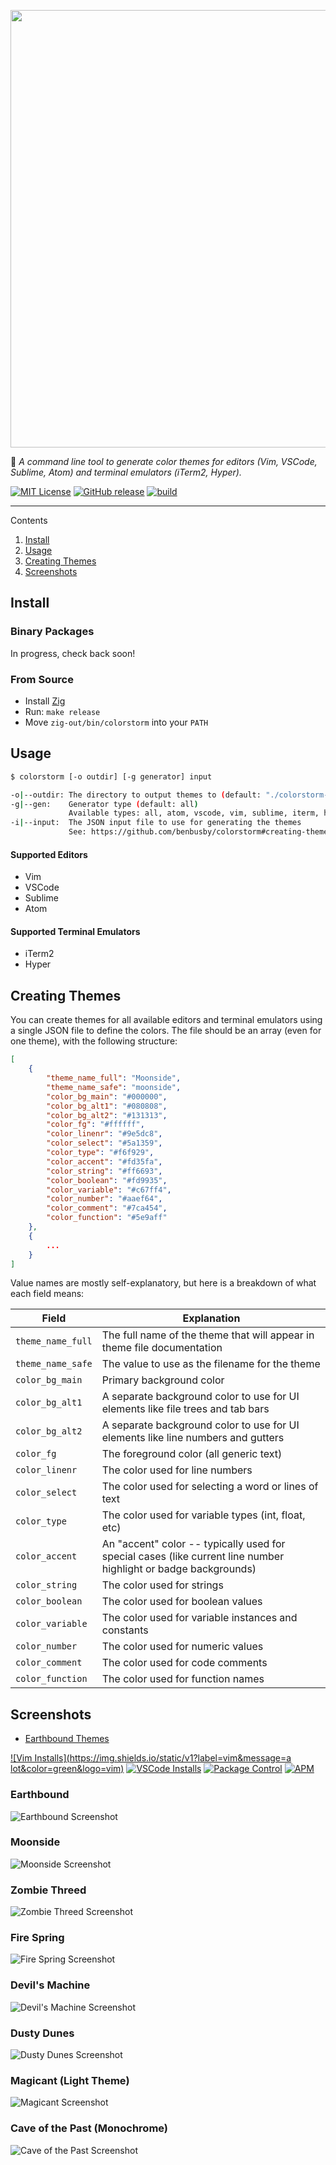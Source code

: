<p align="center">
  <img width="700" src="https://raw.githubusercontent.com/benbusby/colorstorm/main/img/colorstorm.svg">
</p>

:art: *A command line tool to generate color themes for editors (Vim, VSCode, Sublime, Atom) and terminal emulators (iTerm2, Hyper).*

[![MIT License](https://img.shields.io/github/license/benbusby/colorstorm.svg)](http://opensource.org/licenses/MIT)
[![GitHub release](https://img.shields.io/github/release/benbusby/colorstorm.svg)](https://github.com/benbusby/colorstorm/releases/)
[![build](https://github.com/benbusby/colorstorm/workflows/build/badge.svg)](https://github.com/benbusby/colorstorm/actions)

___

Contents
1. [Install](#install)
1. [Usage](#usage)
1. [Creating Themes](#creating-themes)
1. [Screenshots](#screenshots)

## Install

### Binary Packages

In progress, check back soon!

### From Source

- Install [Zig](https://github.com/ziglang/zig/wiki/Install-Zig-from-a-Package-Manager)
- Run: `make release`
- Move `zig-out/bin/colorstorm` into your `PATH`

## Usage

```bash
$ colorstorm [-o outdir] [-g generator] input

-o|--outdir: The directory to output themes to (default: "./colorstorm-out")
-g|--gen:    Generator type (default: all)
             Available types: all, atom, vscode, vim, sublime, iterm, hyper
-i|--input:  The JSON input file to use for generating the themes
             See: https://github.com/benbusby/colorstorm#creating-themes
```

#### Supported Editors
- Vim
- VSCode
- Sublime
- Atom

#### Supported Terminal Emulators
- iTerm2
- Hyper

## Creating Themes

You can create themes for all available editors and terminal emulators using a
single JSON file to define the colors. The file should be an array (even for
one theme), with the following structure:

```json
[
    {
        "theme_name_full": "Moonside",
        "theme_name_safe": "moonside",
        "color_bg_main": "#000000",
        "color_bg_alt1": "#080808",
        "color_bg_alt2": "#131313",
        "color_fg": "#ffffff",
        "color_linenr": "#9e5dc8",
        "color_select": "#5a1359",
        "color_type": "#f6f929",
        "color_accent": "#fd35fa",
        "color_string": "#ff6693",
        "color_boolean": "#fd9935",
        "color_variable": "#c67ff4",
        "color_number": "#aaef64",
        "color_comment": "#7ca454",
        "color_function": "#5e9aff"
    },
    {
        ...
    }
]
```

Value names are mostly self-explanatory, but here is a breakdown of what each field means:

| Field | Explanation |
| -- | -- |
| `theme_name_full` | The full name of the theme that will appear in theme file documentation |
| `theme_name_safe` | The value to use as the filename for the theme |
| `color_bg_main`   | Primary background color |
| `color_bg_alt1`   | A separate background color to use for UI elements like file trees and tab bars |
| `color_bg_alt2`   | A separate background color to use for UI elements like line numbers and gutters |
| `color_fg`        | The foreground color (all generic text) |
| `color_linenr`    | The color used for line numbers |
| `color_select`    | The color used for selecting a word or lines of text |
| `color_type`      | The color used for variable types (int, float, etc) |
| `color_accent`    | An "accent" color -- typically used for special cases (like current line number highlight or badge backgrounds) |
| `color_string`    | The color used for strings |
| `color_boolean`   | The color used for boolean values |
| `color_variable`  | The color used for variable instances and constants |
| `color_number`    | The color used for numeric values |
| `color_comment`   | The color used for code comments |
| `color_function`  | The color used for function names |

## Screenshots

- [Earthbound Themes](https://github.com/benbusby/earthbound-themes)

[![Vim Installs](https://img.shields.io/static/v1?label=vim&message=a lot&color=green&logo=vim)](https://www.vim.org/scripts/script.php?script_id=5920)
[![VSCode Installs](https://img.shields.io/visual-studio-marketplace/i/benbusby.earthbound-themes?label=vscode&color=4444ff&logo=visual-studio-code)](https://marketplace.visualstudio.com/items?itemName=benbusby.earthbound-themes)
[![Package Control](https://img.shields.io/packagecontrol/dt/Earthbound%20Themes?color=ff4500&label=sublime&logo=sublime-text)](https://packagecontrol.io/packages/Earthbound%20Themes)
[![APM](https://img.shields.io/apm/dm/earthbound-themes-syntax?color=dark-green&label=atom&logo=atom)](https://atom.io/packages/earthbound-themes-syntax)

### Earthbound

![Earthbound Screenshot](img/screenshots/earthbound.png)

### Moonside

![Moonside Screenshot](img/screenshots/moonside.png)

### Zombie Threed

![Zombie Threed Screenshot](img/screenshots/threed.png)

### Fire Spring

![Fire Spring Screenshot](img/screenshots/fire_spring.png)

### Devil's Machine

![Devil's Machine Screenshot](img/screenshots/devils_machine.png)

### Dusty Dunes

![Dusty Dunes Screenshot](img/screenshots/dusty_dunes.png)

### Magicant (Light Theme)

![Magicant Screenshot](img/screenshots/magicant.png)

### Cave of the Past (Monochrome)

![Cave of the Past Screenshot](img/screenshots/cave_of_the_past.png)
